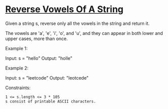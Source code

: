 # [Reverse Vowels Of A String](https://leetcode.com/problems/reverse-vowels-of-a-string/description/?envType=study-plan-v2&envId=leetcode-75)

Given a string s, reverse only all the vowels in the string and return it.

The vowels are 'a', 'e', 'i', 'o', and 'u', and they can appear in both lower and upper cases, more than once.

Example 1:

Input: s = "hello"
Output: "holle"

Example 2:

Input: s = "leetcode"
Output: "leotcede"

Constraints:

    1 <= s.length <= 3 * 105
    s consist of printable ASCII characters.
